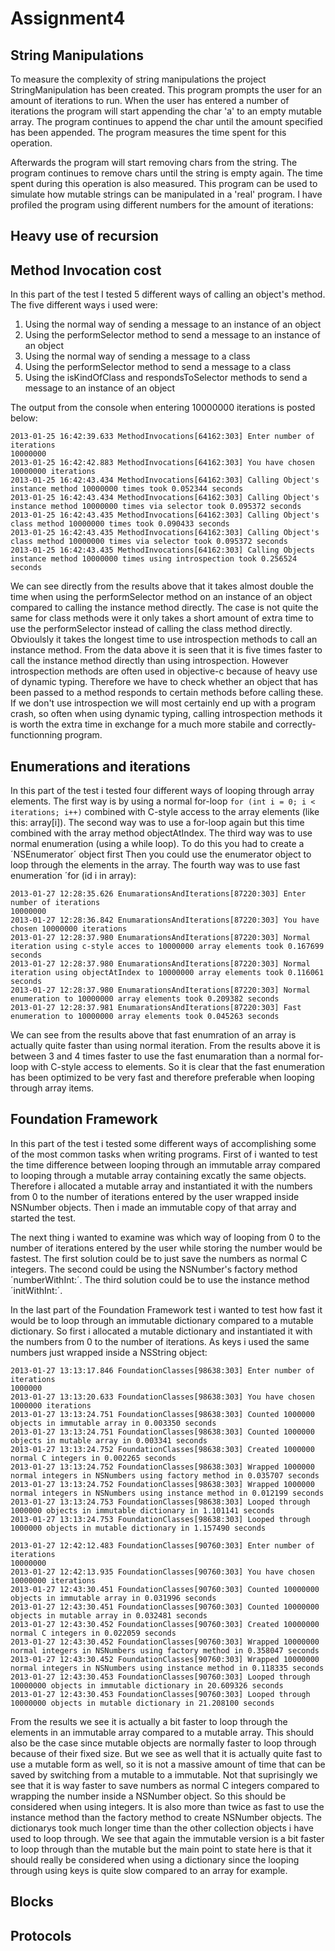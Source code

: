 Assignment4
===========
String Manipulations
--------------------
To measure the complexity of string manipulations the project StringManipulation has been created. This program prompts the user for an amount of iterations to run. When the user has entered a number of iterations the program will start appending the char 'a' to an empty mutable array. The program continues to append the char until the amount specified has been appended. The program measures the time spent for this operation.

Afterwards the program will start removing chars from the string. The program continues to remove chars until the string is empty again. The time spent during this operation is also measured. This program can be used to simulate how mutable strings can be manipulated in a 'real' program. I have profiled the program using different numbers for the amount of iterations:

	

	
	


Heavy use of recursion
----------------------

Method Invocation cost
----------------------
In this part of the test I tested 5 different ways of calling an object's method. The five different ways i used were:

1. Using the normal way of sending a message to an instance of an object
2. Using the performSelector method to send a message to an instance of an object
3. Using the normal way of sending a message to a class 
4. Using the performSelector method to send a message to a class
5. Using the isKindOfClass and respondsToSelector methods to send a message to an instance of an object

The output from the console when entering 10000000 iterations is posted below:

	2013-01-25 16:42:39.633 MethodInvocations[64162:303] Enter number of iterations
	10000000
	2013-01-25 16:42:42.883 MethodInvocations[64162:303] You have chosen 10000000 iterations
	2013-01-25 16:42:43.434 MethodInvocations[64162:303] Calling Object's instance method 10000000 times took 0.052344 seconds
	2013-01-25 16:42:43.434 MethodInvocations[64162:303] Calling Object's instance method 10000000 times via selector took 0.095372 seconds
	2013-01-25 16:42:43.435 MethodInvocations[64162:303] Calling Object's class method 10000000 times took 0.090433 seconds
	2013-01-25 16:42:43.435 MethodInvocations[64162:303] Calling Object's class method 10000000 times via selector took 0.095372 seconds
	2013-01-25 16:42:43.435 MethodInvocations[64162:303] Calling Objects instance method 10000000 times using introspection took 0.256524 seconds
	
We can see directly from the results above that it takes almost double the time when using the performSelector method on an instance of an object compared to calling the instance method directly. The case is not quite the same for class methods were it only takes a short amount of extra time to use the performSelector instead of calling the class method directly. Obvioulsly it takes the longest time to use introspection methods to call an instance method. From the data above it is seen that it is five times faster to call the instance method directly than using introspection. However introspection methods are often used in objective-c because of heavy use of dynamic typing. Therefore we have to check whether an object that has been passed to a method responds to certain methods before calling these. If we don't use introspection we will most certainly end up with a program crash, so often when using dynamic typing, calling introspection methods it is worth the extra time in exchange for a much more stabile and correctly-functionning program.

Enumerations and iterations
---------------------------
In this part of the test i tested four different ways of looping through array elements. The first way is by using a normal for-loop `for (int i = 0; i < iterations; i++)`
combined with C-style access to the array elements (like this: array[i]). The second way was to use a for-loop again but this time combined with the array method objectAtIndex. The third way was to use normal enumeration (using a while loop). To do this you had to create a ´NSEnumerator´ object first Then you could use the enumerator object to loop through the elements in the array. The fourth way was to use fast enumeration ´for (id i in array):

	2013-01-27 12:28:35.626 EnumarationsAndIterations[87220:303] Enter number of iterations
	10000000
	2013-01-27 12:28:36.842 EnumarationsAndIterations[87220:303] You have chosen 10000000 iterations
	2013-01-27 12:28:37.980 EnumarationsAndIterations[87220:303] Normal iteration using c-style acces to 10000000 array elements took 0.167699 seconds
	2013-01-27 12:28:37.980 EnumarationsAndIterations[87220:303] Normal iteration using objectAtIndex to 10000000 array elements took 0.116061 seconds
	2013-01-27 12:28:37.980 EnumarationsAndIterations[87220:303] Normal enumeration to 10000000 array elements took 0.209382 seconds
	2013-01-27 12:28:37.981 EnumarationsAndIterations[87220:303] Fast enumeration to 10000000 array elements took 0.045263 seconds

We can see from the results above that fast enumration of an array is actually quite faster than using normal iteration. From the results above it is between 3 and 4 times faster to use the fast enumaration than a normal for-loop with C-style access to elements. So it is clear that the fast enumeration has been optimized to be very fast and therefore preferable when looping through array items.

Foundation Framework
--------------------
In this part of the test i tested some different ways of accomplishing some of the most common tasks when writing programs. First of i wanted to test the time difference between looping through an immutable array compared to looping through a mutable array containing excatly the same objects. Therefore i allocated a mutable array and instantiated it with the numbers from 0 to the number of iterations entered by the user wrapped inside NSNumber objects. Then i made an immutable copy of that array and started the test.

The next thing i wanted to examine was which way of looping from 0 to the number of iterations entered by the user while storing the number would be fastest. The first solution could be to just save the numbers as normal C integers. The second could be using the NSNumber's factory method ´numberWithInt:´. The third solution could be to use the instance method ´initWithInt:´.

In the last part of the Foundation Framework test i wanted to test how fast it would be to loop through an immutable dictionary compared to a mutable dictionary. So first i allocated a mutable dictionary and instantiated it with the numbers from 0 to the number of iterations. As keys i used the same numbers just wrapped inside a NSString object:

	2013-01-27 13:13:17.846 FoundationClasses[98638:303] Enter number of iterations
	1000000
	2013-01-27 13:13:20.633 FoundationClasses[98638:303] You have chosen 1000000 iterations
	2013-01-27 13:13:24.751 FoundationClasses[98638:303] Counted 1000000 objects in immutable array in 0.003350 seconds
	2013-01-27 13:13:24.751 FoundationClasses[98638:303] Counted 1000000 objects in mutable array in 0.003341 seconds
	2013-01-27 13:13:24.752 FoundationClasses[98638:303] Created 1000000 normal C integers in 0.002265 seconds
	2013-01-27 13:13:24.752 FoundationClasses[98638:303] Wrapped 1000000 normal integers in NSNumbers using factory method in 0.035707 seconds
	2013-01-27 13:13:24.752 FoundationClasses[98638:303] Wrapped 1000000 normal integers in NSNumbers using instance method in 0.012199 seconds
	2013-01-27 13:13:24.753 FoundationClasses[98638:303] Looped through 1000000 objects in immutable dictionary in 1.101141 seconds
	2013-01-27 13:13:24.753 FoundationClasses[98638:303] Looped through 1000000 objects in mutable dictionary in 1.157490 seconds

	2013-01-27 12:42:12.483 FoundationClasses[90760:303] Enter number of iterations
	10000000
	2013-01-27 12:42:13.935 FoundationClasses[90760:303] You have chosen 10000000 iterations
	2013-01-27 12:43:30.451 FoundationClasses[90760:303] Counted 10000000 objects in immutable array in 0.031996 seconds
	2013-01-27 12:43:30.451 FoundationClasses[90760:303] Counted 10000000 objects in mutable array in 0.032481 seconds
	2013-01-27 12:43:30.452 FoundationClasses[90760:303] Created 10000000 normal C integers in 0.022059 seconds
	2013-01-27 12:43:30.452 FoundationClasses[90760:303] Wrapped 10000000 normal integers in NSNumbers using factory method in 0.358047 seconds
	2013-01-27 12:43:30.452 FoundationClasses[90760:303] Wrapped 10000000 normal integers in NSNumbers using instance method in 0.118335 seconds
	2013-01-27 12:43:30.453 FoundationClasses[90760:303] Looped through 10000000 objects in immutable dictionary in 20.609326 seconds
	2013-01-27 12:43:30.453 FoundationClasses[90760:303] Looped through 10000000 objects in mutable dictionary in 21.208100 seconds
	
From the results we see it is actually a bit faster to loop through the elements in an immutable array compared to a mutable array. This should also be the case since mutable objects are normally faster to loop through because of their fixed size. But we see as well that it is actually quite fast to use a mutable form as well, so it is not a massive amount of time that can be saved by switching from a mutable to a immutable. Not that suprisingly we see that it is way faster to save numbers as normal C integers compared to wrapping the number inside a NSNumber object. So this should be considered when using integers. It is also more than twice as fast to use the instance method than the factory method to create NSNumber objects. The dictionarys took much longer time than the other collection objects i have used to loop through. We see that again the immutable version is a bit faster to loop through than the mutable but the main point to state here is that it should really be considered when using a dictionary since the looping through using keys is quite slow compared to an array for example.

Blocks
------

Protocols
---------
